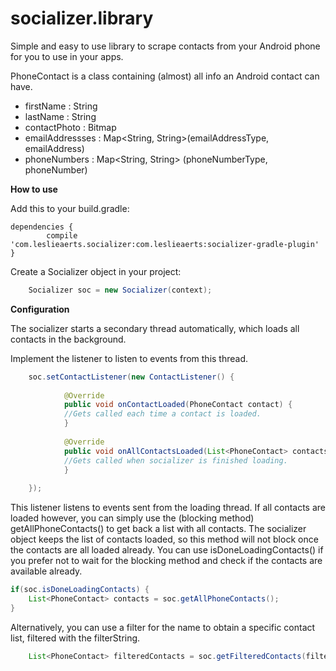 socializer.library
==============

Simple and easy to use library to scrape contacts from your Android phone for you to use in your apps.

PhoneContact is a class containing (almost) all info an Android contact can have.
* firstName : String
* lastName : String
* contactPhoto : Bitmap
* emailAddressses : Map<String, String>(emailAddressType, emailAddress)
* phoneNumbers : Map<String, String> (phoneNumberType, phoneNumber)

<b>How to use</b>

Add this to your build.gradle:

	dependencies {
			compile 'com.leslieaerts.socializer:com.leslieaerts:socializer-gradle-plugin'
	}

Create a Socializer object in your project:
```java
    Socializer soc = new Socializer(context);
``` 

<b>Configuration</b>

The socializer starts a secondary thread automatically, which loads all contacts in the background.

Implement the listener to listen to events from this thread.

```java	
	soc.setContactListener(new ContactListener() {
	
			@Override
            public void onContactLoaded(PhoneContact contact) {
			//Gets called each time a contact is loaded.
			}
			
			@Override
            public void onAllContactsLoaded(List<PhoneContact> contacts) {
			//Gets called when socializer is finished loading.
			}
			
	});
```

This listener listens to events sent from the loading thread. If all contacts are loaded however, you can simply use the (blocking method) getAllPhoneContacts() to get back a list with all contacts. The socializer object keeps the list of contacts loaded, so this method will not block once the contacts are all loaded already. You can use isDoneLoadingContacts() if you prefer not to wait for the blocking method and check if the contacts are available already.
```java	
if(soc.isDoneLoadingContacts) {
	List<PhoneContact> contacts = soc.getAllPhoneContacts();
}
``` 
Alternatively, you can use a filter for the name to obtain a specific contact list, filtered with the filterString.
```java	
	List<PhoneContact> filteredContacts = soc.getFilteredContacts(filterString);
```

